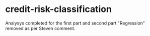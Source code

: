 # credit-risk-classification

Analysys completed for the first part and second part "Regression" removed as per Steven comment.
